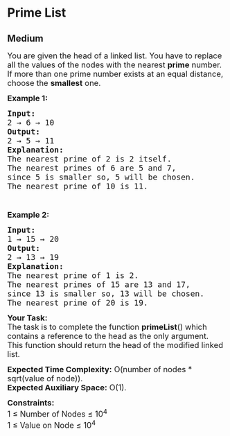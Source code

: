 # Prime List
## Medium
<div class="problems_problem_content__Xm_eO"><p><span style="font-size:18px">You are given the head of a linked list. You have to replace all the values of the nodes with the nearest <strong>prime</strong> number. If more than one prime number exists at an equal distance, choose the <strong>smallest</strong> one.</span></p>

<p><strong><span style="font-size:18px">Example 1:</span></strong></p>

<pre style="position: relative;"><span style="font-size:18px"><strong>Input:</strong>
2 → 6 → 10
<strong>Output:</strong>
2 → 5 → 11
<strong>Explanation:</strong>
</span><span style="font-size:18px">The nearest prime of 2 is 2 itself.
The nearest primes of 6 are 5 and 7,
since 5 is smaller so, 5 will be chosen.
The nearest prime of 10 is 11.</span><div class="open_grepper_editor" title="Edit &amp; Save To Grepper"></div></pre>

<p>&nbsp;</p>

<p><strong><span style="font-size:18px">Example 2:</span></strong></p>

<pre style="position: relative;"><span style="font-size:18px"><strong>Input:</strong>
1 → 15 → 20
<strong>Output:</strong>
2 → 13 → 19
<strong>Explanation:</strong>
</span><span style="font-size:18px">The nearest prime of 1 is 2.
The nearest primes of 15 are 13 and 17,
since 13 is smaller so, 13 will be chosen.
The nearest prime of 20 is 19.</span><div class="open_grepper_editor" title="Edit &amp; Save To Grepper"></div></pre>

<p><span style="font-size:18px"><strong>Your Task:</strong><br>
The task is to complete the function&nbsp;<strong>primeList</strong>() which contains a reference to the head as the only argument. This function should return the head of the modified linked list.</span></p>

<p><span style="font-size:18px"><strong>Expected Time Complexity:</strong>&nbsp;O(number of nodes * sqrt(value of node)).<br>
<strong>Expected Auxiliary Space:</strong>&nbsp;O(1).</span></p>

<p><span style="font-size:18px"><strong>Constraints:</strong><br>
1 ≤ Number of Nodes ≤ 10<sup>4</sup><br>
1 ≤ Value&nbsp;on Node ≤ 10<sup>4</sup></span></p>
</div>